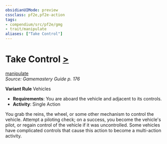```yaml
---
obsidianUIMode: preview
cssclass: pf2e,pf2e-action
tags:
- compendium/src/pf2e/gmg
- trait/manipulate
aliases: ["Take Control"]
---
```

# Take Control [>](chapter-9-playing-the-game.md#Actions "Single Action")
[manipulate](manipulate.md "Manipulate General Trait")  
*Source: Gamemastery Guide p. 176*  

**Variant Rule** Vehicles
- **Requirements**: You are aboard the vehicle and adjacent to its controls.
- **Activity**: Single Action

You grab the reins, the wheel, or some other mechanism to control the vehicle. Attempt a piloting check; on a success, you become the vehicle's pilot, or regain control of the vehicle if it was uncontrolled. Some vehicles have complicated controls that cause this action to become a multi-action activity.